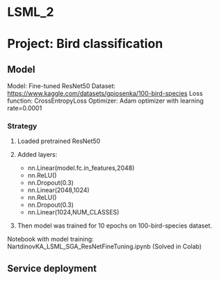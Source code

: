 # LSML_2

# Project: Bird classification

## Model
Model: Fine-tuned ResNet50
Dataset: https://www.kaggle.com/datasets/gpiosenka/100-bird-species
Loss function: CrossEntropyLoss
Optimizer: Adam optimizer with learning rate=0.0001

### Strategy
1. Loaded pretrained ResNet50
2. Added layers:
    - nn.Linear(model.fc.in_features,2048)
    - nn.ReLU()
    - nn.Dropout(0.3)
    - nn.Linear(2048,1024)
    - nn.ReLU()
    - nn.Dropout(0.3)
    - nn.Linear(1024,NUM_CLASSES)
 
3. Then model was trained for 10 epochs on 100-bird-species dataset.


Notebook with model training:  NartdinovKA_LSML_SGA_ResNetFineTuning.ipynb (Solved in Colab)

## Service deployment
                         
